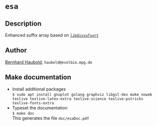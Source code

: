 # `esa`
## Description
Enhanced suffix array based on [`libdivsufsort`](https://github.com/y-256/libdivsufsort)
## Author
[Bernhard Haubold](http://guanine.evolbio.mpg.de/), `haubold@evolbio.mpg.de`
## Make documentation
- Install additional packages  
  `$ sudo apt install gnuplot golang graphviz libgsl-dev make noweb
  texlive texlive-latex-extra texlive-science texlive-pstricks texlive-fonts-extra`  
- Typeset the documentation  
  `$ make doc`  
  This generates the file `doc/esaDoc.pdf`
